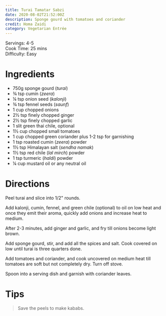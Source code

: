 ```yaml
---
title: Turai Tamatar Sabzi
date: 2020-08-02T21:52:00Z
description: Sponge gourd with tomatoes and coriander
credit: Homa Zaidi
category: Vegetarian Entrée
---
```

Servings: 4-5  
Cook Time: 25 mins  
Difficulty: Easy  

# Ingredients 
* 750g sponge gourd (_turai_)
* ¾ tsp cumin (_zeera_)
* ¼ tsp onion seed (_kalonji_)
* ¾ tsp fennel seeds (_saunf_)
* 1 cup chopped onions
* 2½ tsp finely chopped ginger
* 2½ tsp finely chopped garlic
* 1 slit green thai chile, optional
* 1½ cup chopped small tomatoes
* 1 cup chopped green coriander plus 1-2 tsp for garnishing 
* 1 tsp roasted cumin (_zeera_) powder
* 1½ tsp Himalayan salt (_sendha namak_)
* 1½ tsp red chile (_lal mirch_) powder
* 1 tsp turmeric (_haldi_) powder
* ¼ cup mustard oil or any neutral oil

# Directions
Peel turai and slice into 1/2" rounds. 

Add kalonji, cumin, fennel, and green chile (optional) to oil on low heat and once they emit their aroma, quickly add onions and increase heat to medium. 

After 2-3 minutes, add ginger and garlic, and fry till onions become light brown.

Add sponge gourd, stir, and add all the spices and salt. Cook covered on low until turai is three quarters done. 

Add tomatoes and coriander, and cook uncovered on medium heat till tomatoes are soft but not completely dry. Turn off stove.

Spoon into a serving dish and garnish with coriander leaves.

# Tips
> Save the peels to make kababs.
